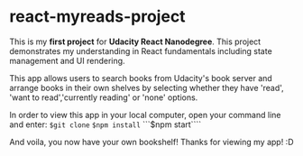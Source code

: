 # react-myreads-project

This is my **first project** for **Udacity React Nanodegree**. 
This project demonstrates my understanding in React fundamentals including state management and UI rendering. 

This app allows users to search books from Udacity's book server and arrange books in their own shelves by selecting whether they have 'read', 'want to read','currently reading' or 'none' options.

In order to view this app in your local computer, open your command line and enter:
```$git clone``` 
```$npm install```
```$npm start````

And voila, you now have your own bookshelf!
Thanks for viewing my app! :D


